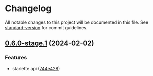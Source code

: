 # Changelog

All notable changes to this project will be documented in this file. See [standard-version](https://github.com/conventional-changelog/standard-version) for commit guidelines.

## [0.6.0-stage.1](https://github.com/Seven-of-Di/ben/compare/v0.6.0-stage.0...v0.6.0-stage.1) (2024-02-02)


### Features

* starlette api ([744e428](https://github.com/Seven-of-Di/ben/commit/744e428bc572675a8a332f30bf7ba7031feec963))
